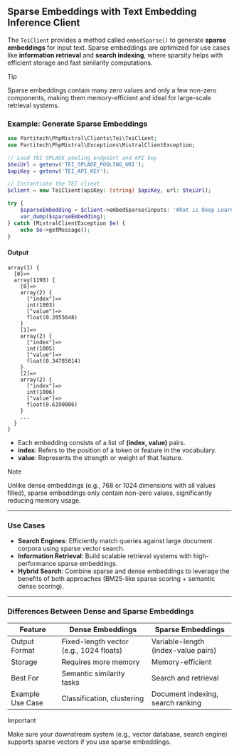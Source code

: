 ## Sparse Embeddings with Text Embedding Inference Client

The `TeiClient` provides a method called `embedSparse()` to generate **sparse embeddings** for input text. Sparse embeddings are optimized for use cases like **information retrieval** and **search indexing**, where sparsity helps with efficient storage and fast similarity computations.

> [!TIP]
> Sparse embeddings contain many zero values and only a few non-zero components, making them memory-efficient and ideal for large-scale retrieval systems.

### Example: Generate Sparse Embeddings

```php
use Partitech\PhpMistral\Clients\Tei\TeiClient;
use Partitech\PhpMistral\Exceptions\MistralClientException;

// Load TEI SPLADE pooling endpoint and API key
$teiUrl = getenv('TEI_SPLADE_POOLING_URI');
$apiKey = getenv('TEI_API_KEY');

// Instantiate the TEI client
$client = new TeiClient(apiKey: (string) $apiKey, url: $teiUrl);

try {
    $sparseEmbedding = $client->embedSparse(inputs: 'What is Deep Learning?');
    var_dump($sparseEmbedding);
} catch (MistralClientException $e) {
    echo $e->getMessage();
}
```

#### Output

```text
array(1) {
  [0]=>
  array(1190) {
    [0]=>
    array(2) {
      ["index"]=>
      int(1003)
      ["value"]=>
      float(0.2055648)
    }
    [1]=>
    array(2) {
      ["index"]=>
      int(1005)
      ["value"]=>
      float(0.34785014)
    }
    [2]=>
    array(2) {
      ["index"]=>
      int(1006)
      ["value"]=>
      float(0.6190006)
    }
    ...
  }
}
```

- Each embedding consists of a list of **(index, value)** pairs.
- **index**: Refers to the position of a token or feature in the vocabulary.
- **value**: Represents the strength or weight of that feature.

> [!NOTE]
> Unlike dense embeddings (e.g., 768 or 1024 dimensions with all values filled), sparse embeddings only contain non-zero values, significantly reducing memory usage.

---

### Use Cases

- **Search Engines**: Efficiently match queries against large document corpora using sparse vector search.
- **Information Retrieval**: Build scalable retrieval systems with high-performance sparse embeddings.
- **Hybrid Search**: Combine sparse and dense embeddings to leverage the benefits of both approaches (BM25-like sparse scoring + semantic dense scoring).

---

### Differences Between Dense and Sparse Embeddings

| Feature           | Dense Embeddings                       | Sparse Embeddings                   |
|-------------------|-----------------------------------------|-------------------------------------|
| Output Format     | Fixed-length vector (e.g., 1024 floats) | Variable-length (index-value pairs) |
| Storage           | Requires more memory                    | Memory-efficient                    |
| Best For          | Semantic similarity tasks               | Search and retrieval                |
| Example Use Case  | Classification, clustering              | Document indexing, search ranking   |

> [!IMPORTANT]
> Make sure your downstream system (e.g., vector database, search engine) supports sparse vectors if you use sparse embeddings.
